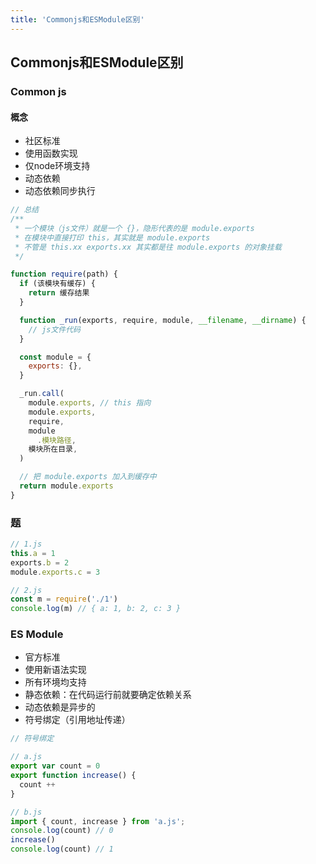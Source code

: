 ```yaml
---
title: 'Commonjs和ESModule区别'
---
```


## Commonjs和ESModule区别

### Common js

#### 概念
- 社区标准
- 使用函数实现
- 仅node环境支持
- 动态依赖
- 动态依赖同步执行
```js
// 总结
/**
 * 一个模块（js文件）就是一个 {}，隐形代表的是 module.exports
 * 在模块中直接打印 this，其实就是 module.exports
 * 不管是 this.xx exports.xx 其实都是往 module.exports 的对象挂载
 */

function require(path) {
  if (该模块有缓存) {
    return 缓存结果
  }

  function _run(exports, require, module, __filename, __dirname) {
    // js文件代码
  }

  const module = {
    exports: {},
  }

  _run.call(
    module.exports, // this 指向
    module.exports,
    require,
    module
      .模块路径,
    模块所在目录,
  )

  // 把 module.exports 加入到缓存中
  return module.exports
}
```

### 题
```js
// 1.js
this.a = 1
exports.b = 2
module.exports.c = 3

// 2.js
const m = require('./1')
console.log(m) // { a: 1, b: 2, c: 3 }
```

### ES Module
- 官方标准
- 使用新语法实现
- 所有环境均支持
- 静态依赖：在代码运行前就要确定依赖关系
- 动态依赖是异步的
- 符号绑定（引用地址传递）
```js
// 符号绑定

// a.js
export var count = 0
export function increase() {
  count ++
}

// b.js
import { count, increase } from 'a.js';
console.log(count) // 0
increase()
console.log(count) // 1
```

